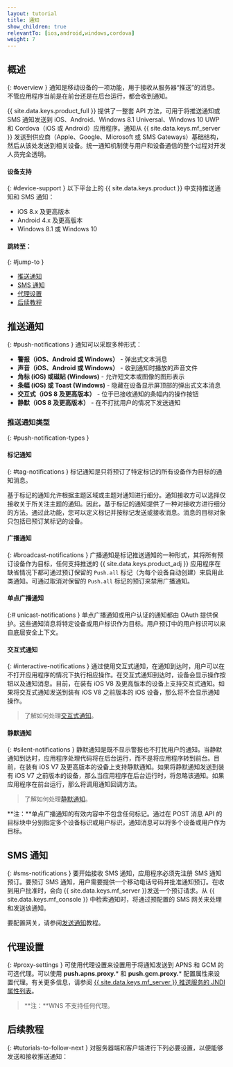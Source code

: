 ```yaml
---
layout: tutorial
title: 通知
show_children: true
relevantTo: [ios,android,windows,cordova]
weight: 7
---
```

<!-- NLS_CHARSET=UTF-8 -->
## 概述
{: #overview }
通知是移动设备的一项功能，用于接收从服务器“推送”的消息。  
不管应用程序当前是在前台还是在后台运行，都会收到通知。  

{{ site.data.keys.product_full }} 提供了一整套 API 方法，可用于将推送通知或 SMS 通知发送到 iOS、Android、Windows 8.1 Universal、Windows 10 UWP 和 Cordova（iOS 或 Android）应用程序。通知从 {{ site.data.keys.mf_server }} 发送到供应商（Apple、Google、Microsoft 或 SMS Gateways）基础结构，然后从该处发送到相关设备。统一通知机制使与用户和设备通信的整个过程对开发人员完全透明。

#### 设备支持
{: #device-support }
以下平台上的 {{ site.data.keys.product }} 中支持推送通知和 SMS 通知：

* iOS 8.x 及更高版本
* Android 4.x 及更高版本
* Windows 8.1 或 Windows 10

#### 跳转至：
{: #jump-to }
* [推送通知](#push-notifications)
* [SMS 通知](#sms-notifications)
* [代理设置](#proxy-settings)
* [后续教程](#tutorials-to-follow-next)

## 推送通知
{: #push-notifications }
通知可以采取多种形式：

* **警报（iOS、Android 或 Windows）** - 弹出式文本消息
* **声音（iOS、Android 或 Windows）** - 收到通知时播放的声音文件
* **角标 (iOS) 或磁贴 (Windows)** - 允许短文本或图像的图形表示
* **条幅 (iOS) 或 Toast (Windows)** - 隐藏在设备显示屏顶部的弹出式文本消息
* **交互式（iOS 8 及更高版本）** - 位于已接收通知的条幅内的操作按钮
* **静默（iOS 8 及更高版本）** - 在不打扰用户的情况下发送通知

### 推送通知类型 
{: #push-notification-types }
#### 标记通知
{: #tag-notifications }
标记通知是只将预订了特定标记的所有设备作为目标的通知消息。  

基于标记的通知允许根据主题区域或主题对通知进行细分。通知接收方可以选择仅接收关于所关注主题的通知。因此，基于标记的通知提供了一种对接收方进行细分的方法。通过此功能，您可以定义标记并按标记发送或接收消息。消息的目标对象只包括已预订某标记的设备。

#### 广播通知
{: #broadcast-notifications }
广播通知是标记推送通知的一种形式，其将所有预订设备作为目标，任何支持推送的 {{ site.data.keys.product_adj }} 应用程序在缺省情况下都可通过预订保留的 `Push.all` 标记（为每个设备自动创建）来启用此类通知。可通过取消对保留的 `Push.all` 标记的预订来禁用广播通知。

#### 单点广播通知
{:# unicast-notifications }
单点广播通知或用户认证的通知都由 OAuth 提供保护。这些通知消息将特定设备或用户标识作为目标。用户预订中的用户标识可以来自底层安全上下文。

#### 交互式通知
{: #interactive-notifications }
通过使用交互式通知，在通知到达时，用户可以在不打开应用程序的情况下执行相应操作。在交互式通知到达时，设备会显示操作按钮以及通知消息。目前，在装有 iOS V8 及更高版本的设备上支持交互式通知。如果将交互式通知发送到装有 iOS V8 之前版本的 iOS 设备，那么将不会显示通知操作。

> 了解如何处理[交互式通知](handling-push-notifications/interactive)。

#### 静默通知
{: #silent-notifications }
静默通知是既不显示警报也不打扰用户的通知。当静默通知到达时，应用程序处理代码将在后台运行，而不是将应用程序转到前台。目前，在装有 iOS V7 及更高版本的设备上支持静默通知。如果将静默通知发送到装有 iOS V7 之前版本的设备，那么当应用程序在后台运行时，将忽略该通知。如果应用程序在前台运行，那么将调用通知回调方法。

> 了解如何处理[静默通知](handling-push-notifications/silent)。

**注：**单点广播通知的有效内容中不包含任何标记。通过在 POST 消息 API 的目标块中分别指定多个设备标识或用户标识，通知消息可以将多个设备或用户作为目标。

## SMS 通知
{: #sms-notifications }
要开始接收 SMS 通知，应用程序必须先注册 SMS 通知预订。要预订 SMS 通知，用户需要提供一个移动电话号码并批准通知预订。在收到用户批准时，会向 {{ site.data.keys.mf_server }}发送一个预订请求。从 {{ site.data.keys.mf_console }} 中检索通知时，将通过预配置的 SMS 网关来处理和发送该通知。

要配置网关，请参阅[发送通知](sending-notifications)教程。

## 代理设置
{: #proxy-settings }
可使用代理设置来设置用于将通知发送到 APNS 和 GCM 的可选代理。可以使用 **push.apns.proxy.*** 和 **push.gcm.proxy.*** 配置属性来设置代理。有关更多信息，请参阅 [{{ site.data.keys.mf_server }} 推送服务的 JNDI 属性列表](../installation-configuration/production/server-configuration/#list-of-jndi-properties-for-mobilefirst-server-push-service)。

> **注：**WNS 不支持任何代理。

## 后续教程
{: #tutorials-to-follow-next }
对服务器端和客户端进行下列必要设置，以便能够发送和接收推送通知：
